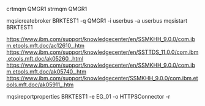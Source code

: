 crtmqm QMGR1
strmqm QMGR1

mqsicreatebroker BRKTEST1 -q QMGR1 -i userbus -a userbus
mqsistart BRKTEST1


https://www.ibm.com/support/knowledgecenter/en/SSMKHH_9.0.0/com.ibm.etools.mft.doc/ac12610_.htm
https://www.ibm.com/support/knowledgecenter/en/SSTTDS_11.0.0/com.ibm.etools.mft.doc/ak05260_.html
https://www.ibm.com/support/knowledgecenter/en/SSMKHH_9.0.0/com.ibm.etools.mft.doc/ak05740_.htm
https://www.ibm.com/support/knowledgecenter/SSMKHH_9.0.0/com.ibm.etools.mft.doc/ak05911_.htm


mqsireportproperties BRKTEST1 -e EG_01 -o HTTPSConnector -r
